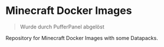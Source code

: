 # Minecraft Docker Images

> Wurde durch PufferPanel abgelöst

Repository for Minecraft Docker Images with some Datapacks.
